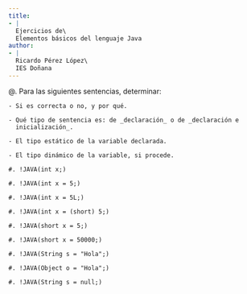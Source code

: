 ```yaml
---
title:
- |
  Ejercicios de\
  Elementos básicos del lenguaje Java
author:
- |
  Ricardo Pérez López\
  IES Doñana
---
```


@. Para las siguientes sentencias, determinar:

    - Si es correcta o no, y por qué.

    - Qué tipo de sentencia es: de _declaración_ o de _declaración e
      inicialización_.

    - El tipo estático de la variable declarada.

    - El tipo dinámico de la variable, si procede.

    #. !JAVA(int x;)

    #. !JAVA(int x = 5;)

    #. !JAVA(int x = 5L;)

    #. !JAVA(int x = (short) 5;)

    #. !JAVA(short x = 5;)

    #. !JAVA(short x = 50000;)

    #. !JAVA(String s = "Hola";)

    #. !JAVA(Object o = "Hola";)

    #. !JAVA(String s = null;)
